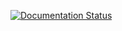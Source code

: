 [![Documentation Status](https://readthedocs.org/projects/psalpsdtools/badge/?version=latest)](https://psalpsdtools.readthedocs.io/en/latest/?badge=latest)
